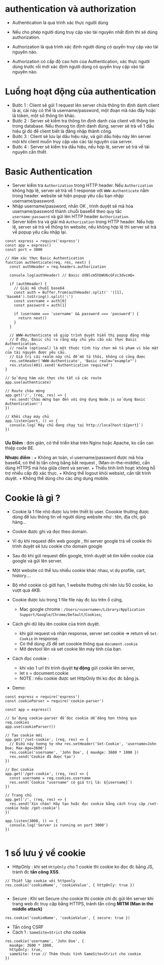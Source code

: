 # authentication và authorization
- Authentication là quá trình xác thực người dùng

- Nếu cho phép người dùng truy cập vào tài nguyên nhất định thì sẽ dùng authorization.
- Authorization là quá trình xác định người dùng có quyền truy cập vào tài nguyên nào.
- Authorization có cấp độ cao hơn của Authentication, xác thực người dùng trước rồi mới xác định người dùng có quyền truy cập vào tài nguyên nào.


# Luồng hoạt động của authentication 
- Bước 1 : Client sẽ gửi 1 request lên server chứa thông tin định danh client là ai, cài này có thể là username/password, một đoạn mã nào đấy hoặc là token, một số thông tin khác.
- Bước 2 : Server sẽ kiểm tra thông tin định danh của client với thông tin trong database. Nếu thonog tin định danh đúng, server sẽ trả về 1 dấu hiệu gì đó để client biết là đăng nhập thành công.
- Bước 3 : Client sẽ lưu lại dấu hiệu này, và gửi dấu hiệu này lên server mội khi client muốn truy cập vào các tài nguyên của server.
- Bước 4 : Server sẽ kiểm tra dấu hiệu, nếu hợp lệ, server sẽ trả về tài nguyên cần thiết.

# Basic Authentication
- Server kiểm tra `Authorization` trong HTTP header. Nếu `Authorization` không hợp lệ, server sẽ trả về 1 response với `WWW-Authenticate` nằm trong header. website sẽ hiện popup yêu cầu bạn nhập username/password.
- Nhập username/password, nhấn OK , trình duyệt sẽ mã hóa username/password thành chuỗi base64 theo quy tắc `username:password` và gửi lên HTTP header `Authorization`.
- Server kiểm tra và giải mã `Authorization` trong HTTP header. Nếu hợp lệ, server sẽ trả về thông tin website, nếu không hợp lệ thì server sẽ trả về popup yêu cầu nhập lại.

```
const express = require('express')
const app = express()
const port = 3000

// Hàm xác thực Basic Authentication
function authenticate(req, res, next) {
  const authHeader = req.headers.authorization

  console.log(authHeader) // Basic dXNlcm5hbWU6cGFzc3dvcmQ=

  if (authHeader) {
    // Giải mã chuỗi base64
    const auth = Buffer.from(authHeader.split(' ')[1], 'base64').toString().split(':')
    const username = auth[0]
    const password = auth[1]

    if (username === 'username' && password === 'password') {
      return next()
    }
  }

  // WWW-Authenticate sẽ giúp trình duyệt hiển thị popup đăng nhập
  // Ở đây, Basic chỉ ra rằng máy chủ yêu cầu xác thực Basic Authentication.
  // realm (optional) là một thuộc tính tùy chọn mô tả phạm vi bảo mật của tài nguyên được yêu cầu.
  // Giá trị cái realm này chỉ để mô tả thôi, không có cũng được
  res.setHeader('WWW-Authenticate', 'Basic realm="example"')
  res.status(401).send('Authentication required')
}

// Sử dụng hàm xác thực cho tất cả các route
app.use(authenticate)

// Route chào mừng
app.get('/', (req, res) => {
  res.send('Chào mừng bạn đến với ứng dụng Node.js sử dụng Basic Authentication!')
})

// Khởi chạy máy chủ
app.listen(port, () => {
  console.log(`Máy chủ đang chạy tại http://localhost:${port}`)
})


```

__Ưu Điểm__ : đơn giản, có thể triển khai trên Nginx hoặc Apache, ko cần can thiệp code BE.

__Nhược điểm__ : 
    + Không an toàn, vì username/password được mã hóa base64, có thể bị tấn công bằng bắt request , (Man-in-the-middle), cần dùng HTTPS mã hóa giữa client và server.
    + Thiếu tính linh hoạt: không hỗ trợ nhiều cấp độ xác thực.
    + Không thể logout khỏi websist, cần tắt trình duyệt.
    + Không thể dùng cho các ứng dụng mobile.


# Cookie là gì ?
- Cookie là 1 file nhỏ được lưu trên thiết bị user. Coookie thường được dùng để lưu thông tin về người dùng website như : tên, địa chỉ, giỏ hàng...
- Cookie được ghi và đọc theo domain.
- Ví dụ khi request đến web google , thì server google trả về cookie thì trình duyệt sẽ lưu cookie cho domain google
- Sau đó khi gửi request đến google, trình duyệt sẽ tìm kiếm cookie của google và gửi lên server.

- Một website có thể lưu nhiều cookie khác nhau, ví dụ profile, cart, history....
- Bộ nhớ cookie có giới hạn, 1 website thường chỉ nên lưu 50 cookie, ko vượt quá 4KB.

- Cookie được lưu trong 1 file file này đc lưu trên ổ cứng,
    + Mac google chrome : `/Users/<username>/Library/Application Support/Google/Chrome/Default/Cookies`;

- Cách ghi dữ liệu lên cookie của trình duyệt.
    + khi gửi request và nhận response, server set cookie => return về `Set-Cookie` in response.
    + Có thể dùng JS để set coookie thông qua `document.cookie`
    + Mở devtool lên và set cookie lên máy tính của bạn.


- Cách đọc cookie :
    + khi vào 1 url thì trình duyệt __tự động__ gửi cookie lên server,
    + let x = document.cookie
    + NOTE : nếu cookie được set HttpOnly thì ko đọc đc bằng js.

- Demo: 
```
const express = require('express')
const cookieParser = require('cookie-parser')

const app = express()

// Sử dụng cookie-parser để đọc cookie dễ dàng hơn thông qua req.cookies
app.use(cookieParser())

// Tạo cookie mới
app.get('/set-cookie', (req, res) => {
  // Điều này tương tự như res.setHeader('Set-Cookie', 'username=John Doe; Max-Age=3600')
  res.cookie('username', 'John Doe', { maxAge: 3600 * 1000 })
  res.send('Cookie đã được tạo')
})

// Đọc cookie
app.get('/get-cookie', (req, res) => {
  const username = req.cookies.username
  res.send(`Cookie "username" có giá trị là: ${username}`)
})

// Trang chủ
app.get('/', (req, res) => {
  res.send('Xin chào! Hãy tạo hoặc đọc cookie bằng cách truy cập /set-cookie hoặc /get-cookie')
})

app.listen(3000, () => {
  console.log('Server is running on port 3000')
})


```

# 1 số lưu ý về cookie
- HttpOnly : khi set `HttpOnly` cho 1 cookie thì cookie ko đọc đc bằng JS, tránh đc __tấn công XSS__.

```
// Thiết lập cookie với httponly
res.cookie('cookieName', 'cookieValue', { httpOnly: true })


```

- Secure : Khi set Secure cho cookie thì cookie chỉ đc gửi lên server khi trang web đc truy cập bằng HTTPS, tránh tấn công __MITM (Man in the middle attack)__
```
res.cookie('cookieName', 'cookieValue', { secure: true })

```

- Tấn công CSRF
- Cách 1 : `SameSite=Strict` cho cookie
```
res.cookie('username', 'John Doe', {
  maxAge: 3600 * 1000,
  httpOnly: true,
  sameSite: true // Thêm thuộc tính SameSite=Strict cho cookie
})

```

